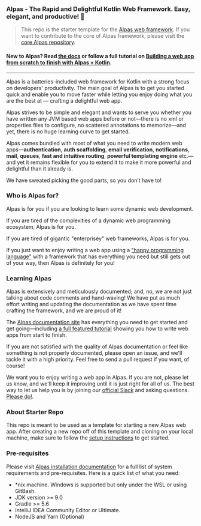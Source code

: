 ### Alpas - The Rapid and Delightful Kotlin Web Framework. Easy, elegant, and productive! 🚀

>This repo is the starter template for the [Alpas web framework](https://alpas.dev). If you want to contribute to
>the core of Alpas framework, please visit the [core Alpas repository](https://github.com/alpas/alpas).

#### **New to Alpas?** Read [the docs][alpas-docs] or follow a full tutorial on [Building a web app from scratch to finish with Alpas + Kotlin][devto-tutorial].

---

Alpas is a batteries-included web framework for Kotlin with a strong focus on developers' productivity.
The main goal of Alpas is to get you started quick and enable you to move faster while
letting you enjoy doing what you are the best at — crafting a delightful web app.

Alpas strives to be simple and elegant and wants to serve you whether you have written any JVM based web
apps before or not—there is no xml or properties files to configure, no scattered annotations
to memorize—and yet, there is no huge learning curve to get started.

Alpas comes bundled with most of what you need to write modern web apps—**authentication**,
**auth scaffolding**, **email verification**, **notifications**, **mail**, **queues**,
**fast and intuitive routing**, **powerful templating engine** etc.—and yet it
remains flexible for you to extend it to make it more powerful and
delightful than it already is.

We have sweated picking the good parts, so you don’t have to!

### Who is Alpas for?

Alpas is for you if you are looking to learn some dynamic web development.

If you are tired of the complexities of a dynamic web programming ecosystem, Alpas is for you.

If you are tired of gigantic "enterprisey" web frameworks, Alpas is for you. 

If you just want to enjoy writing a web app using a ["happy programming language"][happy-kotlin] with a
framework that has everything you need but still gets out of your way, then Alpas is definitely for you!

### Learning Alpas

Alpas is extensively  and meticulously documented; and, no, we are not just talking about code
comments and hand-waving! We have put as much effort writing and updating the documentation as
we have spent time crafting the framework, and we are proud of it!

The [Alpas documentation site][alpas-docs] has everything you need to get started and get going—including
[a full featured tutorial][devto-tutorial] showing you how to write web apps from start to finish.

If you are not satisfied with the quality of Alpas documentation or feel like something is not properly
documented, please open an issue, and we'll tackle it with a high priority. Feel free to send a pull
request if you want, of course!

We want you to enjoy writing a web app in Alpas. If you are not, please let us know, and we'll keep it
improving until it is just right for all of us. The best way to let us help you is by joining our 
[official Slack][alpas-slack] and asking questions. [Please do!][alpas-slack].

### About Starter Repo

This repo is meant to be used as a template for starting a new Alpas web app. After creating a new
repo off of this template and cloning on your local machine, make sure to follow the
[setup instructions][alpas-setup] to get started.

### Pre-requisites

Please visit [Alpas installation documentation][alpas-setup] for a full list of system
requirements and pre-requisites. Here is a quick list of what you need:

* *nix machine. Windows is supported but only under the WSL or using GitBash.
* JDK version >= 9.0
* Gradle >= 5.6
* IntelliJ IDEA Community Editor or Ultimate.
* NodeJS and Yarn (Optional)

[happy-kotlin]: https://medium.com/signal-v-noise/kotlin-makes-me-a-happier-better-programmer-1fc668724563
[alpas-slack]: https://join.slack.com/t/alpasdev/shared_invite/enQtODcwMjE1MzMxODQ3LTJjZWMzOWE5MzBlYzIzMWQ2MTcxN2M2YjU3MTQ5ZDE4NjBmYjY1YTljOGIwYmJmYWFlYjc4YTcwMDFmZDIzNDE
[alpas-docs]: https://alpas.dev/docs
[alpas-setup]: https://alpas.dev/docs/installation
[devto-tutorial]: https://dev.to/ashokgelal/let-s-build-a-web-app-from-scratch-to-finish-with-alpas-and-kotlin-29eo

